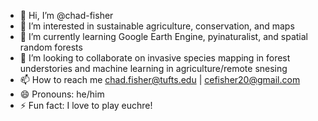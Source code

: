 - 👋 Hi, I’m @chad-fisher
- 👀 I’m interested in sustainable agriculture, conservation, and maps
- 🌱 I’m currently learning Google Earth Engine, pyinaturalist, and spatial random forests
- 💞️ I’m looking to collaborate on invasive species mapping in forest understories and machine learning in agriculture/remote snesing
- 📫 How to reach me chad.fisher@tufts.edu | cefisher20@gmail.com
- 😄 Pronouns: he/him
- ⚡ Fun fact: I love to play euchre!

<!---
chad-fisher/chad-fisher is a ✨ special ✨ repository because its `README.md` (this file) appears on your GitHub profile.
You can click the Preview link to take a look at your changes.
--->

